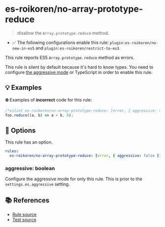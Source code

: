 # es-roikoren/no-array-prototype-reduce
> disallow the `Array.prototype.reduce` method.

- ✅ The following configurations enable this rule: `plugin:es-roikoren/no-new-in-es5` and `plugin:es-roikoren/restrict-to-es3`

This rule reports ES5 `Array.prototype.reduce` method as errors.

This rule is silent by default because it's hard to know types. You need to configure [the aggressive mode](../#the-aggressive-mode) or TypeScript in order to enable this rule.

## 💡 Examples

⛔ Examples of **incorrect** code for this rule:

```js
/*eslint es-roikoren/no-array-prototype-reduce: [error, { aggressive: true }] */
foo.reduce((a, b) => a + b, 0);
```

## 🔧 Options

This rule has an option.

```yml
rules:
  es-roikoren/no-array-prototype-reduce: [error, { aggressive: false }]
```

### aggressive: boolean

Configure the aggressive mode for only this rule.
This is prior to the `settings.es.aggressive` setting.

## 📚 References

- [Rule source](https://github.com/roikoren755/eslint-plugin-es/blob/v0.0.3/src/rules/no-array-prototype-reduce.ts)
- [Test source](https://github.com/roikoren755/eslint-plugin-es/blob/v0.0.3/tests/src/rules/no-array-prototype-reduce.ts)

